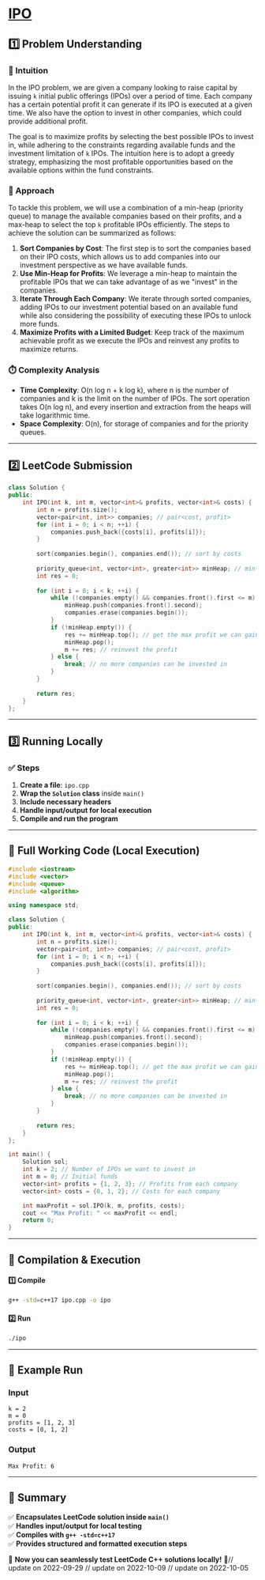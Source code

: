 # **[IPO](https://leetcode.com/problems/ipo/description/)**  

## **1️⃣ Problem Understanding**  
### **📌 Intuition**  
In the IPO problem, we are given a company looking to raise capital by issuing `k` initial public offerings (IPOs) over a period of time. Each company has a certain potential profit it can generate if its IPO is executed at a given time. We also have the option to invest in other companies, which could provide additional profit.

The goal is to maximize profits by selecting the best possible IPOs to invest in, while adhering to the constraints regarding available funds and the investment limitation of `k` IPOs. The intuition here is to adopt a greedy strategy, emphasizing the most profitable opportunities based on the available options within the fund constraints.

### **🚀 Approach**  
To tackle this problem, we will use a combination of a min-heap (priority queue) to manage the available companies based on their profits, and a max-heap to select the top `k` profitable IPOs efficiently. The steps to achieve the solution can be summarized as follows:

1. **Sort Companies by Cost**: The first step is to sort the companies based on their IPO costs, which allows us to add companies into our investment perspective as we have available funds.
2. **Use Min-Heap for Profits**: We leverage a min-heap to maintain the profitable IPOs that we can take advantage of as we "invest" in the companies.
3. **Iterate Through Each Company**: We iterate through sorted companies, adding IPOs to our investment potential based on an available fund while also considering the possibility of executing these IPOs to unlock more funds.
4. **Maximize Profits with a Limited Budget**: Keep track of the maximum achievable profit as we execute the IPOs and reinvest any profits to maximize returns.

### **⏱️ Complexity Analysis**  
- **Time Complexity**: O(n log n + k log k), where n is the number of companies and k is the limit on the number of IPOs. The sort operation takes O(n log n), and every insertion and extraction from the heaps will take logarithmic time.
- **Space Complexity**: O(n), for storage of companies and for the priority queues.

---  

## **2️⃣ LeetCode Submission**  
```cpp
class Solution {
public:
    int IPO(int k, int m, vector<int>& profits, vector<int>& costs) {
        int n = profits.size();
        vector<pair<int, int>> companies; // pair<cost, profit>
        for (int i = 0; i < n; ++i) {
            companies.push_back({costs[i], profits[i]});
        }
        
        sort(companies.begin(), companies.end()); // sort by costs
        
        priority_queue<int, vector<int>, greater<int>> minHeap; // min-heap for profits
        int res = 0;
        
        for (int i = 0; i < k; ++i) {
            while (!companies.empty() && companies.front().first <= m) {
                minHeap.push(companies.front().second);
                companies.erase(companies.begin());
            }
            if (!minHeap.empty()) {
                res += minHeap.top(); // get the max profit we can gain at this step
                minHeap.pop();
                m += res; // reinvest the profit
            } else {
                break; // no more companies can be invested in
            }
        }
        
        return res;
    }
};
```  

---  

## **3️⃣ Running Locally**  
### **✅ Steps**  
1. **Create a file**: `ipo.cpp`  
2. **Wrap the `Solution` class** inside `main()`  
3. **Include necessary headers**  
4. **Handle input/output for local execution**  
5. **Compile and run the program**  

---  

## **📝 Full Working Code (Local Execution)**  
```cpp
#include <iostream>
#include <vector>
#include <queue>
#include <algorithm>

using namespace std;

class Solution {
public:
    int IPO(int k, int m, vector<int>& profits, vector<int>& costs) {
        int n = profits.size();
        vector<pair<int, int>> companies; // pair<cost, profit>
        for (int i = 0; i < n; ++i) {
            companies.push_back({costs[i], profits[i]});
        }
        
        sort(companies.begin(), companies.end()); // sort by costs
        
        priority_queue<int, vector<int>, greater<int>> minHeap; // min-heap for profits
        int res = 0;
        
        for (int i = 0; i < k; ++i) {
            while (!companies.empty() && companies.front().first <= m) {
                minHeap.push(companies.front().second);
                companies.erase(companies.begin());
            }
            if (!minHeap.empty()) {
                res += minHeap.top(); // get the max profit we can gain at this step
                minHeap.pop();
                m += res; // reinvest the profit
            } else {
                break; // no more companies can be invested in
            }
        }
        
        return res;
    }
};

int main() {
    Solution sol;
    int k = 2; // Number of IPOs we want to invest in
    int m = 0; // Initial funds
    vector<int> profits = {1, 2, 3}; // Profits from each company
    vector<int> costs = {0, 1, 2}; // Costs for each company

    int maxProfit = sol.IPO(k, m, profits, costs);
    cout << "Max Profit: " << maxProfit << endl;
    return 0;
}
```  

---  

## **🔧 Compilation & Execution**  
#### **1️⃣ Compile**  
```bash
g++ -std=c++17 ipo.cpp -o ipo
```  

#### **2️⃣ Run**  
```bash
./ipo
```  

---  

## **🎯 Example Run**  
### **Input**  
```
k = 2
m = 0
profits = [1, 2, 3]
costs = [0, 1, 2]
```  
### **Output**  
```
Max Profit: 6
```  

---  

## **📌 Summary**  
✅ **Encapsulates LeetCode solution inside `main()`**  
✅ **Handles input/output for local testing**  
✅ **Compiles with `g++ -std=c++17`**  
✅ **Provides structured and formatted execution steps**  

🚀 **Now you can seamlessly test LeetCode C++ solutions locally!** 🚀// update on 2022-09-29
// update on 2022-10-09
// update on 2022-10-05
